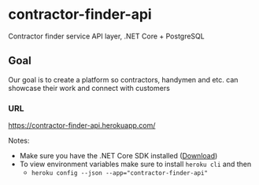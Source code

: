 # contractor-finder-api
Contractor finder service API layer, .NET Core + PostgreSQL

## Goal
Our goal is to create a platform so contractors, handymen and etc. can showcase their work and connect with customers

### URL
https://contractor-finder-api.herokuapp.com/

Notes:
- Make sure you have the .NET Core SDK installed ([Download](https://www.microsoft.com/net/learn/get-started))
- To view environment variables make sure to install `heroku cli` and then
  - `heroku config --json --app="contractor-finder-api"`
